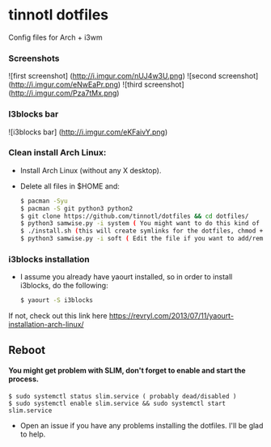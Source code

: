 # tinnotl dotfiles
Config files for Arch + i3wm

### Screenshots

![first screenshot] (http://i.imgur.com/nUJ4w3U.png)
![second screenshot] (http://i.imgur.com/eNwEaPr.png)
![third screenshot] (http://i.imgur.com/Pza7tMx.png)

### I3blocks bar

![i3blocks bar] (http://i.imgur.com/eKFaivY.png)

### Clean install Arch Linux:

* Install Arch Linux (without any X desktop).

* Delete all files in $HOME and:

    ```sh
    $ pacman -Syu
    $ pacman -S git python3 python2
    $ git clone https://github.com/tinnotl/dotfiles && cd dotfiles/
    $ python3 samwise.py -i system ( You might want to do this kind of things with sudo )
    $ ./install.sh (this will create symlinks for the dotfiles, chmod +x install.sh if needed)
    $ python3 samwise.py -i soft ( Edit the file if you want to add/remove softwares which will be installed with that command)
    ```

### i3blocks installation 


* I assume you already have yaourt installed, so in order to install i3blocks, do the following:


    ```sh
    $ yaourt -S i3blocks
    ```

If not, check out this link here https://revryl.com/2013/07/11/yaourt-installation-arch-linux/



## Reboot


#### You might get problem with SLIM, don't forget to enable and start the process.

    
    $ sudo systemctl status slim.service ( probably dead/disabled )
    $ sudo systemctl enable slim.service && sudo systemctl start slim.service
    

* Open an issue if you have any problems installing the dotfiles. I'll be glad to help.


